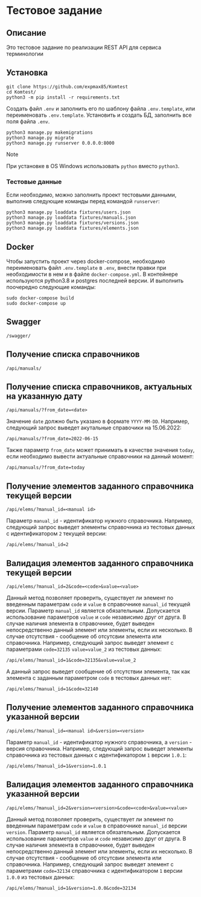 # Тестовое задание

## Описание
Это тестовое задание по реализации REST API для сервиса терминологии

## Установка

```console
git clone https://github.com/expmax85/Komtest
cd Komtest/
python3 -m pip install -r requirements.txt
```
Cоздать файл `.env` и заполнить его по шаблону файла `.env.template`, или переименовать `.env.template`.
Установить и создать БД, заполнить все поля файла `.env`.
```console
python3 manage.py makemigrations
python3 manage.py migrate
python3 manage.py runserver 0.0.0.0:8000
```

> [!NOTE]
> При установке в OS Windows использовать `python` вместо `python3`.
### Тестовые данные
Если необходимо, можно заполнить проект тестовыми данными, выполнив следующие команды перед командой `runserver`:
```console
python3 manage.py loaddata fixtures/users.json
python3 manage.py loaddata fixtures/manuals.json
python3 manage.py loaddata fixtures/versions.json
python3 manage.py loaddata fixtures/elements.json

```

## Docker
Чтобы запустить проект через docker-compose, необходимо переименовать файл `.env.template` в `.env`, внести правки при необходимости в нем и в файле `docker-compose.yml`.
В контейнере используются python3.8 и postgres последней версии.
И выполнить поочередно следующие команды:
```console
sudo docker-compose build
sudo docker-compose up
```

## Swagger
```
/swagger/
```

## Получение списка справочников
```
/api/manuals/
```

## Получение списка справочников, актуальных на указанную дату
```
/api/manuals/?from_date=<date>
```
Значение `date` должно быть указано в формате `YYYY-MM-DD`. Например, следующий запрос выведет акутальные справочики на 15.06.2022:
```
/api/manuals/?from_date=2022-06-15
```
Также параметр `from_date` может принимать в качестве значения `today`, если необходимо вывести актуальные справочники на данный момент: 
```
/api/manuals/?from_date=today
```

## Получение элементов заданного справочника текущей версии
```
/api/elems/?manual_id=<manual id>
```
Параметр `manual_id` - идентификатор нужного справочника. 
Например, следующий запрос выведет элементы справочника из тестовых данных с идентификатором `2` текущей версии:
```
/api/elems/?manual_id=2
```
## Валидация элементов заданного справочника текущей версии
```
/api/elems/?manual_id=2&code=<code>&value=<value>
```
Данный метод позволяет проверить, существует ли элемент по введенным параметрам `code` и `value` в справочнике `manual_id` текущей версии. Параметр `manual_id` является обязательным. 
Допускается использование параметров `value` и `code` независимо друг от друга. В случае наличия элемента в справочнике, будет выведен непосредственно данный элемент или элементы, если их несколько. В случае отсутствия - сообщение об отсутсвии элемента или справочника.
Например, следующий запрос выведет элемент с параметрами `code=32135` `value=value_2` из тестовых данных:
```
/api/elems/?manual_id=1&code=32135&value=value_2
```
А данный запрос выведет сообщение об отсутствии элемента, так как элемента с заданным параметром `code` в тестовых данных нет:
```
/api/elems/?manual_id=1&code=32140
```
## Получение элементов заданного справочника указанной версии
```
/api/elems/?manual_id=<manual id>&version=<version>
```
Параметр `manual_id` - идентификатор нужного справочника, а `version` - версия справочника. 
Например, следующий запрос выведет элементы справочника из тестовых данных с идентификатором `1` версии `1.0.1`:
```
/api/elems/?manual_id=1&version=1.0.1
```
## Валидация элементов заданного справочника указанной версии
```
/api/elems/?manual_id=2&version=<version>&code=<code>&value=<value>
```
Данный метод позволяет проверить, существует ли элемент по введенным параметрам `code` и `value` в справочнике `manual_id` версии `version`. Параметр `manual_id` является обязательным. 
Допускается использование параметров `value` и `code` независимо друг от друга. В случае наличия элемента в справочнике, будет выведен непосредственно данный элемент или элементы, если их несколько. В случае отсутствия - сообщение об отсутсвии элемента или справочника.
Например, следующий запрос выведет элемент с параметрами `code=32134` справочника с идентификатором `1` версии `1.0.0` из тестовых данных:
```
/api/elems/?manual_id=1&version=1.0.0&code=32134
```
